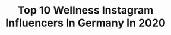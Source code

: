 ---
title: Top 10 Wellness Instagram Influencers In Germany In 2020
description: >-
  Find top wellness Instagram influencers in Germany in 2020. Most popular hashtags: #fitness #happy #smile #fitnessgirl.
platform: Instagram
profiles:
  - username: "anna_sieanna"
    fullname: >-
      Anna | fitness & life
    location: "Germany"
    followers: 3723
    engagement: 2063
    commentsToLikes: 0.077186
    id: ck8tb6sy3uj0g0j787piwh8bl
    verified: false
    hashtags: "#fitspo, #strongnotskinny, #gettingstronger, #instasport"
  - username: "whathebronte"
    fullname: >-
      Danil Palma
    location: "Germany"
    followers: 73323
    engagement: 565
    commentsToLikes: 0.013186
    id: ck5hdxfebpvl90i11tbrvfx1s
    verified: false
    hashtags: "#phshairscience, #brontetravels, #hydeoutfestival, #aldo"
  - username: "honey_fit_l"
    fullname: >-
      honey_fit
    location: "Germany"
    followers: 25975
    engagement: 429
    commentsToLikes: 0.007190
    id: ck5zo7p0bpy3n0i14m2h6d9za
    verified: false
    hashtags: "#blackdresses, #mylove, #diet, #extrifitgirl"
  - username: "steko_s"
    fullname: >-
      Boxen | Kickboxen | Thaiboxen
    location: "Germany"
    followers: 34687
    engagement: 170
    commentsToLikes: 0.031286
    id: ck0tz9yg1pokl0i19vcpn9oby
    verified: true
    hashtags: "#fightpic, #backtotheroots, #youtube, #kickboxing"
  - username: "karateandi183"
    fullname: >-
      
    location: "Germany"
    followers: 66137
    engagement: 634
    commentsToLikes: 0.017895
    id: ck5hqr7d6tkwp0i119q6363m0
    verified: true
    hashtags: ""
  - username: "kaylagordine"
    fullname: >-
      Kayla Atkins-Gordine
    location: "Germany"
    followers: 13525
    engagement: 518
    commentsToLikes: 0.022875
    id: ck6txjgfsy68f0j71bzi4d7fa
    verified: false
    hashtags: "#adventuresatsea, #bodybalance, #newbalance, #team"
  - username: "sonnenalp_annamaria_faessler"
    fullname: >-
      Sonnenalp_Anna-Maria-Faessler
    location: "Germany"
    followers: 2483
    engagement: 1064
    commentsToLikes: 0.074736
    id: ck55mxgfn518f0i11qjj2jk2n
    verified: false
    hashtags: "#christmastree, #durchdickundd, #achtsam, #traurig"
  - username: "mrsvictoria.b"
    fullname: >-
      Victoria ✨🌎
    location: "Germany"
    followers: 3018
    engagement: 2550
    commentsToLikes: 0.124697
    id: ck13c7h45yzg40i195rwwql8e
    verified: false
    hashtags: "#missuniverse, #amazingthailand, #lostinthailand, #beachvibes"
  - username: "_sicht_weise"
    fullname: >-
      Kathrin | 📍Augsburg
    location: "Germany"
    followers: 10517
    engagement: 1142
    commentsToLikes: 0.081929
    id: ck0tvvcizcy860i193wvocbnr
    verified: false
    hashtags: "#hardlopen, #wellness, #marathonvorbereitung, #whyirun"
  - username: "travellikeahurricane"
    fullname: >-
      Bergprinzessin
    location: "Germany"
    followers: 47032
    engagement: 790
    commentsToLikes: 0.042569
    id: ck0ubmkw5exp20i194xtpav41
    verified: false
    hashtags: "#tlpicks, #wintergoals, #banff, #girlsinsposupport"
---